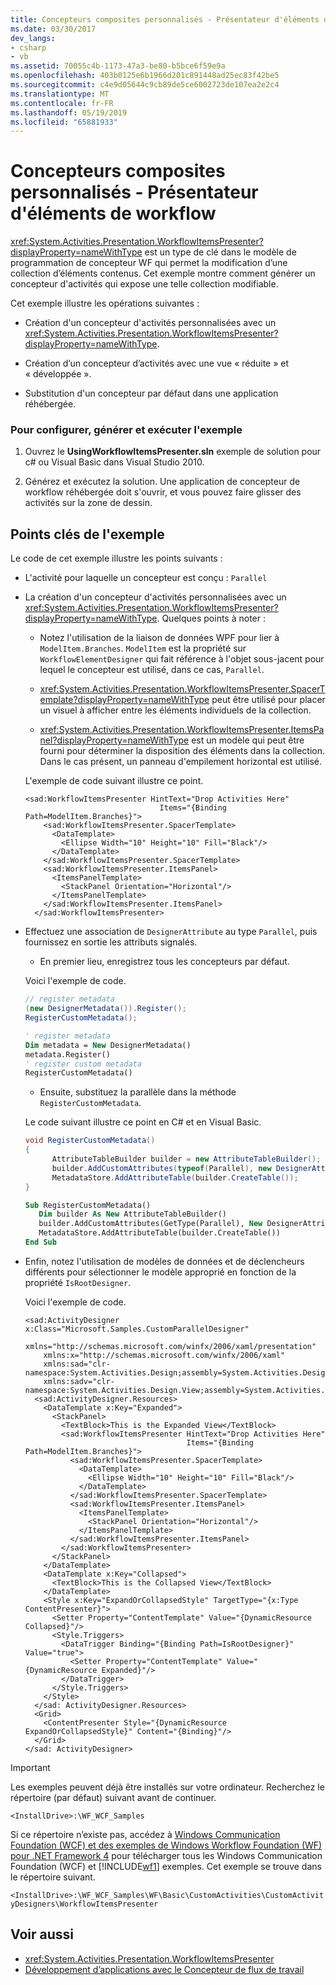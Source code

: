 ```yaml
---
title: Concepteurs composites personnalisés - Présentateur d'éléments de workflow
ms.date: 03/30/2017
dev_langs:
- csharp
- vb
ms.assetid: 70055c4b-1173-47a3-be80-b5bce6f59e9a
ms.openlocfilehash: 403b0125e6b1966d201c891448ad25ec83f42be5
ms.sourcegitcommit: c4e9d05644c9cb89de5ce6002723de107ea2e2c4
ms.translationtype: MT
ms.contentlocale: fr-FR
ms.lasthandoff: 05/19/2019
ms.locfileid: "65881933"
---
```

# <a name="custom-composite-designers---workflow-items-presenter"></a>Concepteurs composites personnalisés - Présentateur d'éléments de workflow

<xref:System.Activities.Presentation.WorkflowItemsPresenter?displayProperty=nameWithType> est un type de clé dans le modèle de programmation de concepteur WF qui permet la modification d’une collection d’éléments contenus. Cet exemple montre comment générer un concepteur d'activités qui expose une telle collection modifiable.

Cet exemple illustre les opérations suivantes :

- Création d'un concepteur d'activités personnalisées avec un <xref:System.Activities.Presentation.WorkflowItemsPresenter?displayProperty=nameWithType>.

- Création d’un concepteur d’activités avec une vue « réduite » et « développée ».

- Substitution d'un concepteur par défaut dans une application réhébergée.

### <a name="to-set-up-build-and-run-the-sample"></a>Pour configurer, générer et exécuter l'exemple

1. Ouvrez le **UsingWorkflowItemsPresenter.sln** exemple de solution pour c# ou Visual Basic dans Visual Studio 2010.

2. Générez et exécutez la solution. Une application de concepteur de workflow réhébergée doit s'ouvrir, et vous pouvez faire glisser des activités sur la zone de dessin.

## <a name="sample-highlights"></a>Points clés de l'exemple

Le code de cet exemple illustre les points suivants :

- L'activité pour laquelle un concepteur est conçu : `Parallel`

- La création d'un concepteur d'activités personnalisées avec un <xref:System.Activities.Presentation.WorkflowItemsPresenter?displayProperty=nameWithType>. Quelques points à noter :

  - Notez l'utilisation de la liaison de données WPF pour lier à `ModelItem.Branches`. `ModelItem` est la propriété sur `WorkflowElementDesigner` qui fait référence à l'objet sous-jacent pour lequel le concepteur est utilisé, dans ce cas, `Parallel`.

  - <xref:System.Activities.Presentation.WorkflowItemsPresenter.SpacerTemplate?displayProperty=nameWithType> peut être utilisé pour placer un visuel à afficher entre les éléments individuels de la collection.

  - <xref:System.Activities.Presentation.WorkflowItemsPresenter.ItemsPanel?displayProperty=nameWithType> est un modèle qui peut être fourni pour déterminer la disposition des éléments dans la collection. Dans le cas présent, un panneau d'empilement horizontal est utilisé.

  L'exemple de code suivant illustre ce point.
  
  ```xaml
  <sad:WorkflowItemsPresenter HintText="Drop Activities Here"
                                Items="{Binding Path=ModelItem.Branches}">
      <sad:WorkflowItemsPresenter.SpacerTemplate>
        <DataTemplate>
          <Ellipse Width="10" Height="10" Fill="Black"/>
        </DataTemplate>
      </sad:WorkflowItemsPresenter.SpacerTemplate>
      <sad:WorkflowItemsPresenter.ItemsPanel>
        <ItemsPanelTemplate>
          <StackPanel Orientation="Horizontal"/>
        </ItemsPanelTemplate>
      </sad:WorkflowItemsPresenter.ItemsPanel>
    </sad:WorkflowItemsPresenter>
  ```

- Effectuez une association de `DesignerAttribute` au type `Parallel`, puis fournissez en sortie les attributs signalés.

    - En premier lieu, enregistrez tous les concepteurs par défaut.

    Voici l'exemple de code.

    ```csharp
    // register metadata
    (new DesignerMetadata()).Register();
    RegisterCustomMetadata();
    ```

    ```vb
    ' register metadata
    Dim metadata = New DesignerMetadata()
    metadata.Register()
    ' register custom metadata
    RegisterCustomMetadata()
    ```

    - Ensuite, substituez la parallèle dans la méthode `RegisterCustomMetadata`.

    Le code suivant illustre ce point en C# et en Visual Basic.

    ```csharp
    void RegisterCustomMetadata()
    {
          AttributeTableBuilder builder = new AttributeTableBuilder();
          builder.AddCustomAttributes(typeof(Parallel), new DesignerAttribute(typeof(CustomParallelDesigner)));
          MetadataStore.AddAttributeTable(builder.CreateTable());
    }
    ```

    ```vb
    Sub RegisterCustomMetadata()
       Dim builder As New AttributeTableBuilder()
       builder.AddCustomAttributes(GetType(Parallel), New DesignerAttribute(GetType(CustomParallelDesigner)))
       MetadataStore.AddAttributeTable(builder.CreateTable())
    End Sub
    ```

- Enfin, notez l'utilisation de modèles de données et de déclencheurs différents pour sélectionner le modèle approprié en fonction de la propriété `IsRootDesigner`.

  Voici l'exemple de code.

  ```xaml
  <sad:ActivityDesigner x:Class="Microsoft.Samples.CustomParallelDesigner"
      xmlns="http://schemas.microsoft.com/winfx/2006/xaml/presentation"
      xmlns:x="http://schemas.microsoft.com/winfx/2006/xaml"
      xmlns:sad="clr-namespace:System.Activities.Design;assembly=System.Activities.Design"
      xmlns:sadv="clr-namespace:System.Activities.Design.View;assembly=System.Activities.Design">
    <sad:ActivityDesigner.Resources>
      <DataTemplate x:Key="Expanded">
        <StackPanel>
          <TextBlock>This is the Expanded View</TextBlock>
          <sad:WorkflowItemsPresenter HintText="Drop Activities Here"
                                      Items="{Binding Path=ModelItem.Branches}">
            <sad:WorkflowItemsPresenter.SpacerTemplate>
              <DataTemplate>
                <Ellipse Width="10" Height="10" Fill="Black"/>
              </DataTemplate>
            </sad:WorkflowItemsPresenter.SpacerTemplate>
            <sad:WorkflowItemsPresenter.ItemsPanel>
              <ItemsPanelTemplate>
                <StackPanel Orientation="Horizontal"/>
              </ItemsPanelTemplate>
            </sad:WorkflowItemsPresenter.ItemsPanel>
          </sad:WorkflowItemsPresenter>
        </StackPanel>
      </DataTemplate>
      <DataTemplate x:Key="Collapsed">
        <TextBlock>This is the Collapsed View</TextBlock>
      </DataTemplate>
      <Style x:Key="ExpandOrCollapsedStyle" TargetType="{x:Type ContentPresenter}">
        <Setter Property="ContentTemplate" Value="{DynamicResource Collapsed}"/>
        <Style.Triggers>
          <DataTrigger Binding="{Binding Path=IsRootDesigner}" Value="true">
            <Setter Property="ContentTemplate" Value="{DynamicResource Expanded}"/>
          </DataTrigger>
        </Style.Triggers>
      </Style>
    </sad: ActivityDesigner.Resources>
    <Grid>
      <ContentPresenter Style="{DynamicResource ExpandOrCollapsedStyle}" Content="{Binding}"/>
    </Grid>
  </sad: ActivityDesigner>
  ```

> [!IMPORTANT]
> Les exemples peuvent déjà être installés sur votre ordinateur. Recherchez le répertoire (par défaut) suivant avant de continuer.
>
> `<InstallDrive>:\WF_WCF_Samples`
>
> Si ce répertoire n’existe pas, accédez à [Windows Communication Foundation (WCF) et des exemples de Windows Workflow Foundation (WF) pour .NET Framework 4](https://go.microsoft.com/fwlink/?LinkId=150780) pour télécharger tous les Windows Communication Foundation (WCF) et [!INCLUDE[wf1](../../../../includes/wf1-md.md)] exemples. Cet exemple se trouve dans le répertoire suivant.
>
> `<InstallDrive>:\WF_WCF_Samples\WF\Basic\CustomActivities\CustomActivityDesigners\WorkflowItemsPresenter`

## <a name="see-also"></a>Voir aussi

- <xref:System.Activities.Presentation.WorkflowItemsPresenter>
- [Développement d’applications avec le Concepteur de flux de travail](/visualstudio/workflow-designer/developing-applications-with-the-workflow-designer)
